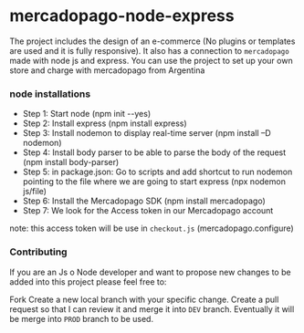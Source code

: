 # mercadopago-node-express

The project includes the design of an e-commerce (No plugins or templates are used and it is fully responsive).
It also has a connection to `mercadopago` made with node js and express.
You can use the project to set up your own store and charge with mercadopago from Argentina

### node installations
* Step 1: Start node (npm init --yes)
* Step 2: Install express (npm install express)
* Step 3: Install nodemon to display real-time server (npm install –D nodemon)
* Step 4: Install body parser to be able to parse the body of the request (npm install body-parser)
* Step 5: in package.json: Go to scripts and add shortcut to run nodemon pointing to the file where we are going to start express (npx nodemon js/file)
* Step 6: Install the Mercadopago SDK (npm install mercadopago)
* Step 7: We look for the Access token in our Mercadopago account

note: this access token will be use in `checkout.js` (mercadopago.configure)

### Contributing
If you are an Js o Node developer and want to propose new changes to be added into this project please feel free to:

Fork
Create a new local branch with your specific change.
Create a pull request so that I can review it and merge it into `DEV` branch. Eventually it will be merge into `PROD` branch to be used.
